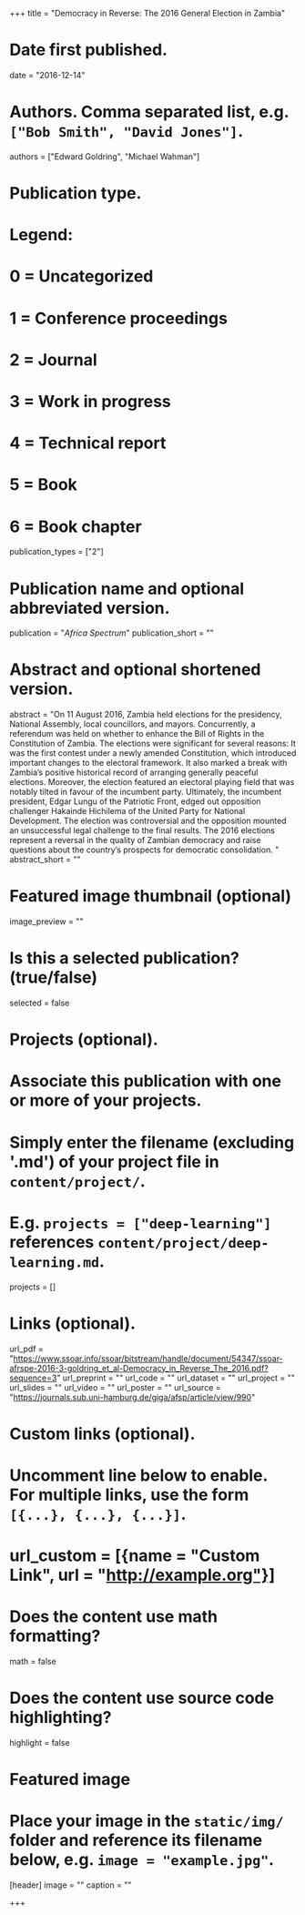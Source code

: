 +++
title = "Democracy in Reverse: The 2016 General Election in Zambia"

# Date first published.
date = "2016-12-14"

# Authors. Comma separated list, e.g. `["Bob Smith", "David Jones"]`.
authors = ["Edward Goldring", "Michael Wahman"]

# Publication type.
# Legend:
# 0 = Uncategorized
# 1 = Conference proceedings
# 2 = Journal
# 3 = Work in progress
# 4 = Technical report
# 5 = Book
# 6 = Book chapter
publication_types = ["2"]

# Publication name and optional abbreviated version.
publication = "*Africa Spectrum*"
publication_short = ""

# Abstract and optional shortened version.
abstract = "On 11 August 2016, Zambia held elections for the presidency, National Assembly, local councillors, and mayors. Concurrently, a referendum was held on whether to enhance the Bill of Rights in the Constitution of Zambia. The elections were significant for several reasons: It was the first contest under a newly amended Constitution, which introduced important changes to the electoral framework. It also marked a break with Zambia’s positive historical record of arranging generally peaceful elections. Moreover, the election featured an electoral playing field that was notably tilted in favour of the incumbent party. Ultimately, the incumbent president, Edgar Lungu of the Patriotic Front, edged out opposition challenger Hakainde Hichilema of the United Party for National Development. The election was controversial and the opposition mounted an unsuccessful legal challenge to the final results. The 2016 elections represent a reversal in the quality of Zambian democracy and raise questions about the country’s prospects for democratic consolidation. "
abstract_short = ""

# Featured image thumbnail (optional)
image_preview = ""

# Is this a selected publication? (true/false)
selected = false

# Projects (optional).
#   Associate this publication with one or more of your projects.
#   Simply enter the filename (excluding '.md') of your project file in `content/project/`.
#   E.g. `projects = ["deep-learning"]` references `content/project/deep-learning.md`.
projects = []

# Links (optional).
url_pdf = "https://www.ssoar.info/ssoar/bitstream/handle/document/54347/ssoar-afrspe-2016-3-goldring_et_al-Democracy_in_Reverse_The_2016.pdf?sequence=3"
url_preprint = ""
url_code = ""
url_dataset = ""
url_project = ""
url_slides = ""
url_video = ""
url_poster = ""
url_source = "https://journals.sub.uni-hamburg.de/giga/afsp/article/view/990"

# Custom links (optional).
#   Uncomment line below to enable. For multiple links, use the form `[{...}, {...}, {...}]`.
# url_custom = [{name = "Custom Link", url = "http://example.org"}]

# Does the content use math formatting?
math = false

# Does the content use source code highlighting?
highlight = false

# Featured image
# Place your image in the `static/img/` folder and reference its filename below, e.g. `image = "example.jpg"`.
[header]
image = ""
caption = ""

+++
